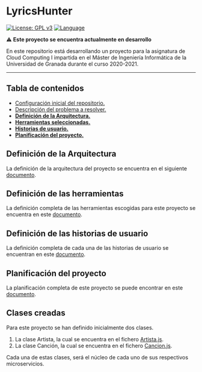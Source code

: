 # LyricsHunter

[![License: GPL v3](https://img.shields.io/badge/License-GPLv3-blue.svg)](https://www.gnu.org/licenses/gpl-3.0) [![Language](https://img.shields.io/badge/node.js%20-%2343853D.svg?&logo=node.js&logoColor=white)](https://nodejs.org/es/)


:warning: **Este proyecto se encuentra actualmente en desarrollo**

En este repositorio está desarrollando un proyecto para la asignatura de Cloud Computing I impartida en el Máster de Ingeniería Informática de la Universidad de Granada durante el curso 2020-2021.

--- 
## Tabla de contenidos

* [Configuración inicial del repositorio.](Doc/Configuracion_Inicial.md)
* [Descripción del problema a resolver.](Doc/Descripcion_Problema.md) 
* **[Definición de la Arquitectura.](Doc/Arquitectura.md)**
* **[Herramientas seleccionadas.](Doc/Herramientas.md)**
* **[Historias de usuario.](Doc/HistoriasUsuario.md)**
* **[Planificación del proyecto.](Doc/Planificacion.md)**

## Definición de la Arquitectura

La definición de la arquitectura del proyecto se encuentra en el siguiente [documento](Doc/Arquitectura.md).


## Definición de las herramientas

La definición completa de las herramientas escogidas para este proyecto se encuentra en este [documento](Doc/Herramientas.md).

## Definición de las historias de usuario

La definición completa de cada una de las historias de usuario se encuentran en este [documento](Doc/HistoriasUsuario.md).

## Planificación del proyecto
La planificación completa de este proyecto se puede encontrar en este [documento](Doc/Planificacion.md).

## Clases creadas

Para este proyecto se han definido inicialmente dos clases. 

1. La clase Artista, la cual se encuentra en el fichero [Artista.js](src/Artista.js).
2. La clase Canción, la cual se encuentra en el fichero [Cancion.js](src/Cancion.js).

Cada una de estas clases, será el núcleo de cada uno de sus respectivos microservicios.

